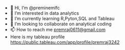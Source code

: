 - 👋 Hi, I’m @preminemlfc
- 👀 I’m interested in data analytics
- 🌱 I’m currently learning R,Pyton,SQL and Tableau
- 💞️ I’m looking to collaborate on analytical coding
- 📫 How to reach me premraj0611@gmail.com
-    Here is my tableau profile https://public.tableau.com/app/profile/premraj3242
<!---
preminemlfc/preminemlfc is a ✨ special ✨ repository because its `README.md` (this file) appears on your GitHub profile.
You can click the Preview link to take a look at your changes.
--->
